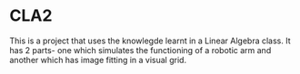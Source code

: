 # CLA2
This is a project that uses the knowlegde learnt in a Linear Algebra class. It has 2 parts- one which simulates the functioning of a robotic arm and another which has image fitting in a visual grid. 

